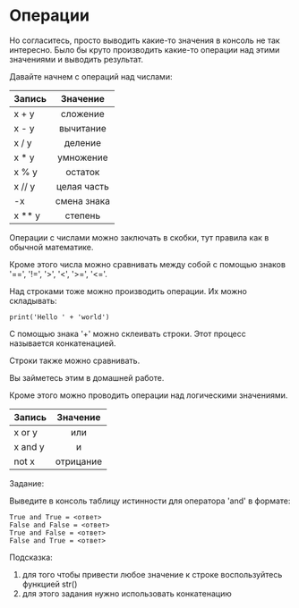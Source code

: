 # Операции

Но согласитесь, просто выводить какие-то значения в консоль не так интересно. Было бы круто производить какие-то операции над этими значениями и выводить результат. 

Давайте начнем с операций над числами:

| Запись        | Значение      |
| ------------- |:-------------:|
| x + y         | сложение      |
| x - y         | вычитание     |
| x / y         | деление       |
| x * y         | умножение     |
| x % y         | остаток       |
| x // y        | целая часть   |
| -x            | смена знака   |
| x ** y        | степень       |

Операции с числами можно заключать в скобки, тут правила как в обычной математике. 

Кроме этого числа можно сравнивать между собой с помощью знаков '==', '!=', '>', '<', '>=', '<='. 

Над строками тоже можно производить операции. Их можно складывать:

```
print('Hello ' + 'world')
```

С помощью знака '+' можно склеивать строки. Этот процесс называется конкатенацией.

Строки также можно сравнивать.

Вы займетесь этим в домашней работе.

Кроме этого можно проводить операции над логическими значениями.

| Запись        | Значение      |
| ------------- |:-------------:|
| x or y        | или           |
| x and y       | и             |
| not x         | отрицание     |

Задание:

Выведите в консоль таблицу истинности для оператора 'and' в формате:

```
True and True = <ответ>
False and False = <ответ>
True and False = <ответ>
False and True = <ответ>
```

Подсказка: 
1. для того чтобы привести любое значение к строке воспользуйтесь функцией str()
2. для этого задания нужно использовать конкатенацию

